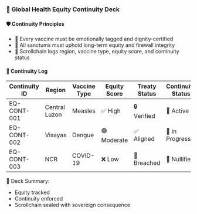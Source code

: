 ### 📜 Global Health Equity Continuity Deck

#### 🛡️ Continuity Principles
- 🧱 Every vaccine must be emotionally tagged and dignity-certified  
- 🔁 All sanctums must uphold long-term equity and firewall integrity  
- 🧪 Scrollchain logs region, vaccine type, equity score, and continuity status

#### 🔁 Continuity Log
| Continuity ID | Region | Vaccine Type | Equity Score | Treaty Status | Continuity Status |
|---------------|--------|--------------|---------------|----------------|--------------------|
| EQ-CONT-001 | Central Luzon | Measles | ✅ High | 🔒 Verified | 🧠 Active  
| EQ-CONT-002 | Visayas | Dengue | 🟢 Moderate | ✅ Aligned | 🔁 In Progress  
| EQ-CONT-003 | NCR | COVID-19 | ❌ Low | 🚫 Breached | 🔐 Nullified  

🧠 Deck Summary:
- Equity tracked  
- Continuity enforced  
- Scrollchain sealed with sovereign consequence
